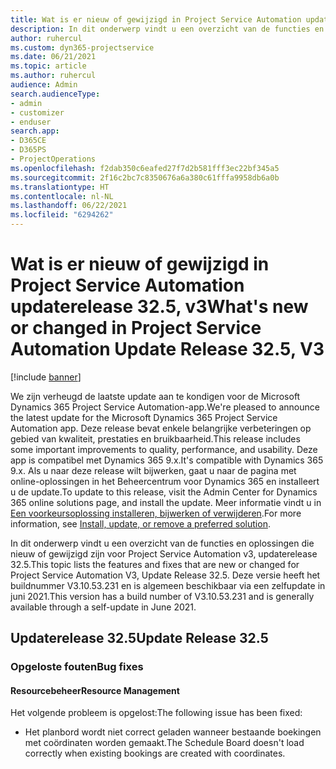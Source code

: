 ```yaml
---
title: Wat is er nieuw of gewijzigd in Project Service Automation updaterelease 32.5, v3
description: In dit onderwerp vindt u een overzicht van de functies en oplossingen die beschikbaar zijn voor Project Service Automation updaterelease 32.5, v3.
author: ruhercul
ms.custom: dyn365-projectservice
ms.date: 06/21/2021
ms.topic: article
ms.author: ruhercul
audience: Admin
search.audienceType:
- admin
- customizer
- enduser
search.app:
- D365CE
- D365PS
- ProjectOperations
ms.openlocfilehash: f2dab350c6eafed27f7d2b581fff3ec22bf345a5
ms.sourcegitcommit: 2f16c2bc7c8350676a6a380c61fffa9958db6a0b
ms.translationtype: HT
ms.contentlocale: nl-NL
ms.lasthandoff: 06/22/2021
ms.locfileid: "6294262"
---
```

# <a name="whats-new-or-changed-in-project-service-automation-update-release-325-v3"></a><span data-ttu-id="8eaaa-103">Wat is er nieuw of gewijzigd in Project Service Automation updaterelease 32.5, v3</span><span class="sxs-lookup"><span data-stu-id="8eaaa-103">What's new or changed in Project Service Automation Update Release 32.5, V3</span></span>

[!include [banner](../includes/psa-now-project-operations.md)]

<span data-ttu-id="8eaaa-104">We zijn verheugd de laatste update aan te kondigen voor de Microsoft Dynamics 365 Project Service Automation-app.</span><span class="sxs-lookup"><span data-stu-id="8eaaa-104">We're pleased to announce the latest update for the Microsoft Dynamics 365 Project Service Automation app.</span></span> <span data-ttu-id="8eaaa-105">Deze release bevat enkele belangrijke verbeteringen op gebied van kwaliteit, prestaties en bruikbaarheid.</span><span class="sxs-lookup"><span data-stu-id="8eaaa-105">This release includes some important improvements to quality, performance, and usability.</span></span> <span data-ttu-id="8eaaa-106">Deze app is compatibel met Dynamics 365 9.x.</span><span class="sxs-lookup"><span data-stu-id="8eaaa-106">It's compatible with Dynamics 365 9.x.</span></span> <span data-ttu-id="8eaaa-107">Als u naar deze release wilt bijwerken, gaat u naar de pagina met online-oplossingen in het Beheercentrum voor Dynamics 365 en installeert u de update.</span><span class="sxs-lookup"><span data-stu-id="8eaaa-107">To update to this release, visit the Admin Center for Dynamics 365 online solutions page, and install the update.</span></span> <span data-ttu-id="8eaaa-108">Meer informatie vindt u in [Een voorkeursoplossing installeren, bijwerken of verwijderen](/power-platform/admin/install-remove-preferred-solution).</span><span class="sxs-lookup"><span data-stu-id="8eaaa-108">For more information, see [Install, update, or remove a preferred solution](/power-platform/admin/install-remove-preferred-solution).</span></span>

<span data-ttu-id="8eaaa-109">In dit onderwerp vindt u een overzicht van de functies en oplossingen die nieuw of gewijzigd zijn voor Project Service Automation v3, updaterelease 32.5.</span><span class="sxs-lookup"><span data-stu-id="8eaaa-109">This topic lists the features and fixes that are new or changed for Project Service Automation V3, Update Release 32.5.</span></span> <span data-ttu-id="8eaaa-110">Deze versie heeft het buildnummer V3.10.53.231 en is algemeen beschikbaar via een zelfupdate in juni 2021.</span><span class="sxs-lookup"><span data-stu-id="8eaaa-110">This version has a build number of V3.10.53.231 and is generally available through a self-update in June 2021.</span></span>

## <a name="update-release-325"></a><span data-ttu-id="8eaaa-111">Updaterelease 32.5</span><span class="sxs-lookup"><span data-stu-id="8eaaa-111">Update Release 32.5</span></span>

### <a name="bug-fixes"></a><span data-ttu-id="8eaaa-112">Opgeloste fouten</span><span class="sxs-lookup"><span data-stu-id="8eaaa-112">Bug fixes</span></span>

#### <a name="resource-management"></a><span data-ttu-id="8eaaa-113">Resourcebeheer</span><span class="sxs-lookup"><span data-stu-id="8eaaa-113">Resource Management</span></span>

<span data-ttu-id="8eaaa-114">Het volgende probleem is opgelost:</span><span class="sxs-lookup"><span data-stu-id="8eaaa-114">The following issue has been fixed:</span></span>

- <span data-ttu-id="8eaaa-115">Het planbord wordt niet correct geladen wanneer bestaande boekingen met coördinaten worden gemaakt.</span><span class="sxs-lookup"><span data-stu-id="8eaaa-115">The Schedule Board doesn't load correctly when existing bookings are created with coordinates.</span></span>

